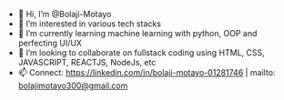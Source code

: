 - 👋 Hi, I’m @Bolaji-Motayo
- 👀 I’m interested in various tech stacks
- 🌱 I’m currently learning machine learning with python, OOP and perfecting UI/UX
- 💞️ I’m looking to collaborate on fullstack coding using HTML, CSS, JAVASCRIPT, REACTJS, NodeJs, etc
- 📫 Connect: https://linkedin.com/in/bolaji-motayo-01281746 | mailto: bolajimotayo300@gmail.com 

<!---
Bolaji-Motayo/Bolaji-Motayo is a ✨ special ✨ repository because its `README.md` (this file) appears on your GitHub profile.
You can click the Preview link to take a look at your changes.
--->
